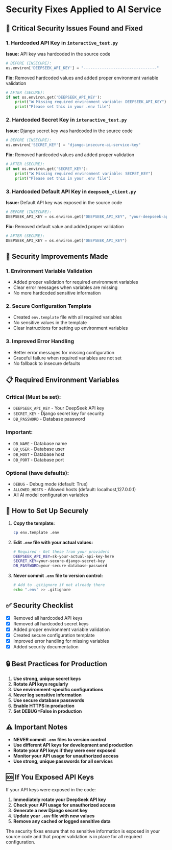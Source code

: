 # Security Fixes Applied to AI Service

## 🚨 Critical Security Issues Found and Fixed

### 1. **Hardcoded API Key in `interactive_test.py`**
**Issue:** API key was hardcoded in the source code
```python
# BEFORE (INSECURE):
os.environ['DEEPSEEK_API_KEY'] = "--------------------------------"
```

**Fix:** Removed hardcoded values and added proper environment variable validation
```python
# AFTER (SECURE):
if not os.environ.get('DEEPSEEK_API_KEY'):
    print("❌ Missing required environment variable: DEEPSEEK_API_KEY")
    print("Please set this in your .env file")
```

### 2. **Hardcoded Secret Key in `interactive_test.py`**
**Issue:** Django secret key was hardcoded in the source code
```python
# BEFORE (INSECURE):
os.environ['SECRET_KEY'] = "django-insecure-ai-service-key"
```

**Fix:** Removed hardcoded values and added proper validation
```python
# AFTER (SECURE):
if not os.environ.get('SECRET_KEY'):
    print("❌ Missing required environment variable: SECRET_KEY")
    print("Please set this in your .env file")
```

### 3. **Hardcoded Default API Key in `deepseek_client.py`**
**Issue:** Default API key was exposed in the source code
```python
# BEFORE (INSECURE):
DEEPSEEK_API_KEY = os.environ.get("DEEPSEEK_API_KEY", "your-deepseek-api-key-goes-here")
```

**Fix:** Removed default value and added proper validation
```python
# AFTER (SECURE):
DEEPSEEK_API_KEY = os.environ.get("DEEPSEEK_API_KEY")
```

## 🔧 Security Improvements Made

### 1. **Environment Variable Validation**
- Added proper validation for required environment variables
- Clear error messages when variables are missing
- No more hardcoded sensitive information

### 2. **Secure Configuration Template**
- Created `env.template` file with all required variables
- No sensitive values in the template
- Clear instructions for setting up environment variables

### 3. **Improved Error Handling**
- Better error messages for missing configuration
- Graceful failure when required variables are not set
- No fallback to insecure defaults

## 📋 Required Environment Variables

### Critical (Must be set):
- `DEEPSEEK_API_KEY` - Your DeepSeek API key
- `SECRET_KEY` - Django secret key for security
- `DB_PASSWORD` - Database password

### Important:
- `DB_NAME` - Database name
- `DB_USER` - Database user
- `DB_HOST` - Database host
- `DB_PORT` - Database port

### Optional (have defaults):
- `DEBUG` - Debug mode (default: True)
- `ALLOWED_HOSTS` - Allowed hosts (default: localhost,127.0.0.1)
- All AI model configuration variables

## 🚀 How to Set Up Securely

1. **Copy the template:**
   ```bash
   cp env.template .env
   ```

2. **Edit `.env` file with your actual values:**
   ```bash
   # Required - Get these from your providers
   DEEPSEEK_API_KEY=sk-your-actual-api-key-here
   SECRET_KEY=your-secure-django-secret-key
   DB_PASSWORD=your-secure-database-password
   ```

3. **Never commit `.env` file to version control:**
   ```bash
   # Add to .gitignore if not already there
   echo ".env" >> .gitignore
   ```

## ✅ Security Checklist

- [x] Removed all hardcoded API keys
- [x] Removed all hardcoded secret keys
- [x] Added proper environment variable validation
- [x] Created secure configuration template
- [x] Improved error handling for missing variables
- [x] Added security documentation

## 🔒 Best Practices for Production

1. **Use strong, unique secret keys**
2. **Rotate API keys regularly**
3. **Use environment-specific configurations**
4. **Never log sensitive information**
5. **Use secure database passwords**
6. **Enable HTTPS in production**
7. **Set DEBUG=False in production**

## ⚠️ Important Notes

- **NEVER commit `.env` files to version control**
- **Use different API keys for development and production**
- **Rotate your API keys if they were ever exposed**
- **Monitor your API usage for unauthorized access**
- **Use strong, unique passwords for all services**

## 🆘 If You Exposed API Keys

If your API keys were exposed in the code:

1. **Immediately rotate your DeepSeek API key**
2. **Check your API usage for unauthorized access**
3. **Generate a new Django secret key**
4. **Update your `.env` file with new values**
5. **Remove any cached or logged sensitive data**

The security fixes ensure that no sensitive information is exposed in your source code and that proper validation is in place for all required configuration. 